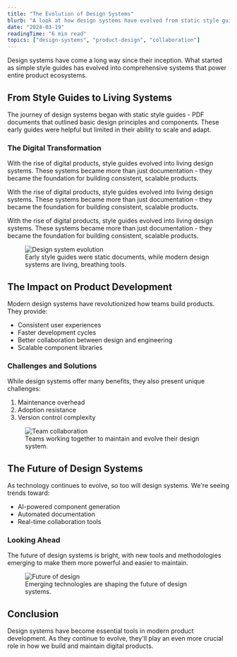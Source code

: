 ```yaml
---
title: "The Evolution of Design Systems"
blurb: "A look at how design systems have evolved from static style guides to living, breathing tools that power modern product development."
date: "2024-03-19"
readingTime: "6 min read"
topics: ["design-systems", "product-design", "collaboration"]
---
```



Design systems have come a long way since their inception. What started as simple style guides has evolved into comprehensive systems that power entire product ecosystems.

## From Style Guides to Living Systems

The journey of design systems began with static style guides - PDF documents that outlined basic design principles and components. These early guides were helpful but limited in their ability to scale and adapt.

### The Digital Transformation

With the rise of digital products, style guides evolved into living design systems. These systems became more than just documentation - they became the foundation for building consistent, scalable products.

With the rise of digital products, style guides evolved into living design systems. These systems became more than just documentation - they became the foundation for building consistent, scalable products.

With the rise of digital products, style guides evolved into living design systems. These systems became more than just documentation - they became the foundation for building consistent, scalable products.

<figure>
  <img src="/img/example-1.jpg" alt="Design system evolution" />
  <figcaption>Early style guides were static documents, while modern design systems are living, breathing tools.</figcaption>
</figure>

## The Impact on Product Development

Modern design systems have revolutionized how teams build products. They provide:
- Consistent user experiences
- Faster development cycles
- Better collaboration between design and engineering
- Scalable component libraries

### Challenges and Solutions

While design systems offer many benefits, they also present unique challenges:
1. Maintenance overhead
2. Adoption resistance
3. Version control complexity

<figure>
  <img src="/img/example-2.jpg" alt="Team collaboration" />
  <figcaption>Teams working together to maintain and evolve their design system.</figcaption>
</figure>

## The Future of Design Systems

As technology continues to evolve, so too will design systems. We're seeing trends toward:
- AI-powered component generation
- Automated documentation
- Real-time collaboration tools

### Looking Ahead

The future of design systems is bright, with new tools and methodologies emerging to make them more powerful and easier to maintain.

<figure>
  <img src="/img/example-3.jpg" alt="Future of design" />
  <figcaption>Emerging technologies are shaping the future of design systems.</figcaption>
</figure>

## Conclusion

Design systems have become essential tools in modern product development. As they continue to evolve, they'll play an even more crucial role in how we build and maintain digital products. 